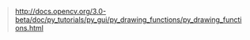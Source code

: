 >http://docs.opencv.org/3.0-beta/doc/py_tutorials/py_gui/py_drawing_functions/py_drawing_functions.html

